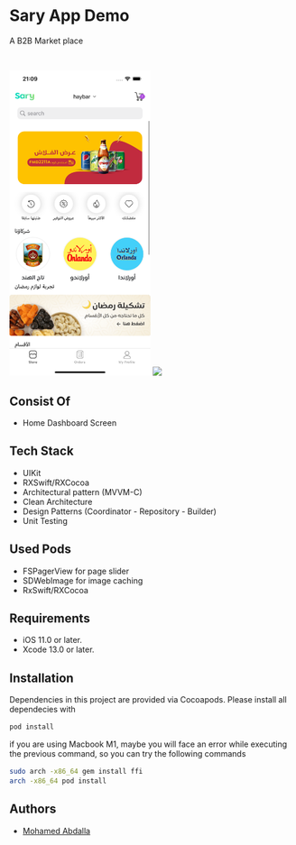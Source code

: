 
# Sary App Demo

A B2B Market place
<br />

<br />

<img src="ScreenShots/first.png" width="250"> <img src="ScreenShots/second .png" width="250">

    
## Consist Of
- Home Dashboard Screen

    
## Tech Stack
- UIKit
- RXSwift/RXCocoa
- Architectural pattern (MVVM-C)
- Clean Architecture
- Design Patterns (Coordinator - Repository - Builder)
- Unit Testing
    

## Used Pods
- FSPagerView for page slider
- SDWebImage for image caching
- RxSwift/RXCocoa

## Requirements
- iOS 11.0 or later.
- Xcode 13.0 or later.
    

## Installation
Dependencies in this project are provided via Cocoapods. Please install all dependecies with

```bash
pod install
```

if you are using Macbook M1, maybe you will face an error while executing the previous command, so you can try the following commands
```sh
sudo arch -x86_64 gem install ffi
arch -x86_64 pod install
```

    
## Authors

- [Mohamed Abdalla](https://www.linkedin.com/in/mohamed-abdallah-9a97b3b5/)

  


